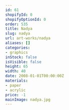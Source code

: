 ```yaml
---
id: 61
shopifyId: 0
shopifyOptionId: 0
order: 535
title: Nadya
slug: nadya
url: art-works/nadya
aliases: []
categories:
- graphics
inStock: false
isVisible: false
height: 65
width: 40
date: 2008-01-01T00:00:00Z
materials:
- paper
- acrylic
price: -1
mainImage: nadya.jpg
---
```

